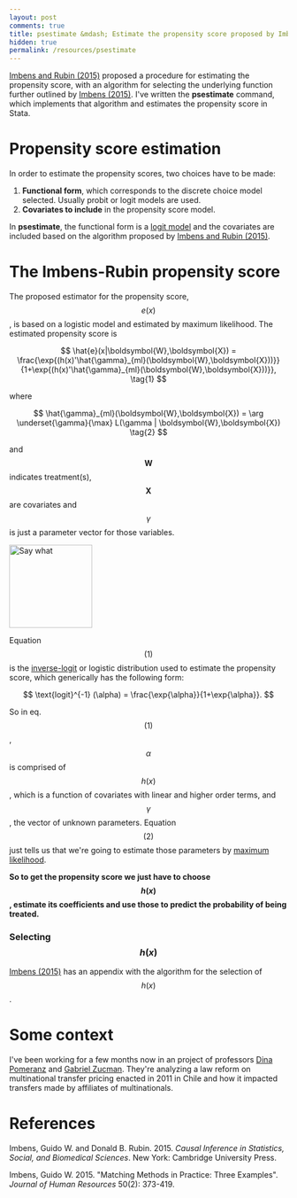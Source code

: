 ```yaml
---
layout: post
comments: true
title: psestimate &mdash; Estimate the propensity score proposed by Imbens and Rubin (2015)
hidden: true
permalink: /resources/psestimate
---
```


[Imbens and Rubin (2015)](http://www.cambridge.org/zw/academic/subjects/statistics-probability/statistical-theory-and-methods/causal-inference-statistics-social-and-biomedical-sciences-introduction) proposed a procedure for estimating the propensity score, with an algorithm for selecting the underlying function further outlined by [Imbens (2015)](http://jhr.uwpress.org/content/50/2/373.refs). I've written the **psestimate** command, which implements that algorithm and estimates the propensity score in Stata.

# Propensity score estimation

In order to estimate the propensity scores, two choices have to be made:

1. **Functional form**, which corresponds to the discrete choice model selected. Usually probit or logit models are used.
2. **Covariates to include** in the propensity score model.

In **psestimate**, the functional form is a [logit model](https://en.wikipedia.org/wiki/Logistic_regression) and the covariates are included based on the algorithm proposed by [Imbens and Rubin (2015)](http://www.cambridge.org/zw/academic/subjects/statistics-probability/statistical-theory-and-methods/causal-inference-statistics-social-and-biomedical-sciences-introduction).

# The Imbens-Rubin propensity score

The proposed estimator for the propensity score, $$e(x)$$, is based on a logistic model and estimated by maximum likelihood. The estimated propensity score is

$$
\hat{e}(x|\boldsymbol{W},\boldsymbol{X}) = \frac{\exp{(h(x)'\hat{\gamma}_{ml}(\boldsymbol{W},\boldsymbol{X}))}}{1+\exp{(h(x)'\hat{\gamma}_{ml}(\boldsymbol{W},\boldsymbol{X}))}},
\tag{1}
$$

where

$$
\hat{\gamma}_{ml}(\boldsymbol{W},\boldsymbol{X}) = \arg \underset{\gamma}{\max} L(\gamma | \boldsymbol{W},\boldsymbol{X})
\tag{2}
$$

and $$\boldsymbol{W}$$ indicates treatment(s), $$\boldsymbol{X}$$ are covariates and $$\gamma$$ is just a parameter vector for those variables.

<img src="https://s-media-cache-ak0.pinimg.com/736x/07/0f/d2/070fd27702c5aef90ed0e0bb01c865dd.jpg" alt="Say what" height="150" width="150">

Equation $$(1)$$ is the [inverse-logit](https://en.wikipedia.org/wiki/Logit) or logistic distribution used to estimate the propensity score, which generically has the following form:

$$
\text{logit}^{-1} (\alpha) = \frac{\exp{\alpha}}{1+\exp{\alpha}}.
$$

So in eq. $$(1)$$, $$\alpha$$ is comprised of $$h(x)$$, which is a function of covariates with linear and higher order terms, and $$\gamma$$, the vector of unknown parameters. Equation $$(2)$$ just tells us that we're going to estimate those parameters by [maximum likelihood](https://en.wikipedia.org/wiki/Maximum_likelihood).

**So to get the propensity score we just have to choose $$h(x)$$, estimate its coefficients and use those to predict the probability of being treated.**

### Selecting $$h(x)$$

[Imbens (2015)](http://jhr.uwpress.org/content/50/2/373.refs) has an appendix with the algorithm for the selection of $$h(x)$$.

# Some context

I've been working for a few months now in an project of professors [Dina Pomeranz](http://www.hbs.edu/faculty/Pages/profile.aspx?facId=603214) and [Gabriel Zucman](http://gabriel-zucman.eu/). They're analyzing a law reform on multinational transfer pricing enacted in 2011 in Chile and how it impacted transfers made by affiliates of multinationals.

# References
Imbens, Guido W. and Donald B. Rubin. 2015.  *Causal Inference in Statistics, Social,
        and Biomedical Sciences*.  New York: Cambridge University Press.

Imbens, Guido W. 2015.  "Matching Methods in Practice: Three Examples".  *Journal of
        Human Resources* 50(2): 373-419.

<!-- http://www.bristol.ac.uk/media-library/sites/cmm/migrated/documents/prop-scores.pdf -->
